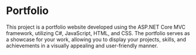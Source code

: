 # Portfolio
This project is a portfolio website developed using the ASP.NET Core MVC framework, utilizing C#, JavaScript, HTML, and CSS. The portfolio serves as a showcase for your work, allowing you to display your projects, skills, and achievements in a visually appealing and user-friendly manner.
